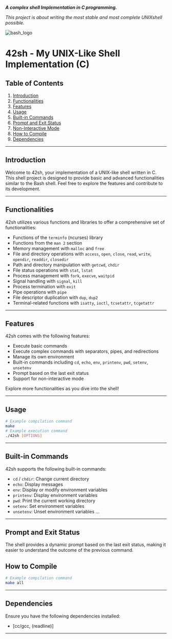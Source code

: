 ***A complex shell Implementation in C programming.***

*This project is about writing the most stable and most complete UNIXshell possible.*


![bash_logo](https://bashlogo.com/img/symbol/jpg/full_colored_light.jpg)

# 42sh - My UNIX-Like Shell Implementation (C)

## Table of Contents

1. [Introduction](#introduction)
2. [Functionalities](#functionalities)
3. [Features](#features)
4. [Usage](#usage)
5. [Built-in Commands](#built-in-commands)
6. [Prompt and Exit Status](#prompt-and-exit-status)
7. [Non-Interactive Mode](#non-interactive-mode)
8. [How to Compile](#how-to-compile)
9. [Dependencies](#dependencies)

---

## Introduction

Welcome to 42sh, your implementation of a UNIX-like shell written in C. This shell project is designed to provide basic and advanced functionalities similar to the Bash shell. Feel free to explore the features and contribute to its development.

---

## Functionalities

42sh utilizes various functions and libraries to offer a comprehensive set of functionalities:

- Functions of the `terminfo` (ncurses) library
- Functions from the `man 2` section
- Memory management with `malloc` and `free`
- File and directory operations with `access`, `open`, `close`, `read`, `write`, `opendir`, `readdir`, `closedir`
- Path and directory manipulation with `getcwd`, `chdir`
- File status operations with `stat`, `lstat`
- Process management with `fork`, `execve`, `waitpid`
- Signal handling with `signal`, `kill`
- Process termination with `exit`
- Pipe operations with `pipe`
- File descriptor duplication with `dup`, `dup2`
- Terminal-related functions with `isatty`, `ioctl`, `tcsetattr`, `tcgetattr`

---

## Features

42sh comes with the following features:

- Execute basic commands
- Execute complex commands with separators, pipes, and redirections
- Manage its own environment
- Built-in commands including `cd`, `echo`, `env`, `printenv`, `pwd`, `setenv`, `unsetenv`
- Prompt based on the last exit status
- Support for non-interactive mode

Explore more functionalities as you dive into the shell!

---

## Usage

```bash
# Example compilation command
make
# Example execution command
./42sh [OPTIONS]
```

---

## Built-in Commands

42sh supports the following built-in commands:

- `cd` / `chdir`: Change current directory
- `echo`: Display messages
- `env`: Display or modify environment variables
- `printenv`: Display environment variables
- `pwd`: Print the current working directory
- `setenv`: Set environment variables
- `unsetenv`: Unset environment variables
...

---

## Prompt and Exit Status

The shell provides a dynamic prompt based on the last exit status, making it easier to understand the outcome of the previous command.


## How to Compile

```bash
# Example compilation command
make all
```

---

## Dependencies

Ensure you have the following dependencies installed:

- [cc/gcc, (readline)]

---
